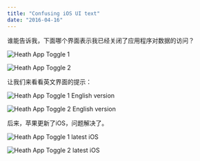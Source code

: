 ```yaml
---
title: "Confusing iOS UI text"
date: "2016-04-16"
---
```


谁能告诉我，下面哪个界面表示我已经关闭了应用程序对数据的访问？

![Heath App Toggle 1](https://i.imgur.com/PZxIdKR.jpg)

![Heath App Toggle 2](https://i.imgur.com/NPvlNvE.jpg)

让我们来看看英文界面的提示：

![Heath App Toggle 1 English version](https://i.imgur.com/bkLVgZH.jpg)

![Heath App Toggle 2 English version](https://i.imgur.com/cSNaVIb.jpg)

后来，苹果更新了iOS，问题解决了。

![Heath App Toggle 1 latest iOS](https://i.imgur.com/1HmFE2e.png)

![Heath App Toggle 2 latest iOS](https://i.imgur.com/zNoJK2B.png)

